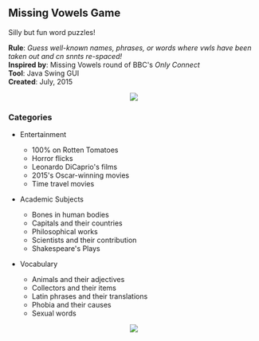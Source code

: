 ## Missing Vowels Game
Silly but fun word puzzles! <br />

**Rule**: *Guess well-known names, phrases, or words where vwls have been taken out and cn snnts re-spaced!* <br />
**Inspired by**: Missing Vowels round of BBC's *Only Connect* <br />
**Tool**: Java Swing GUI <br />
**Created**: July, 2015

<p align="center">
  <img src="https://i.imgur.com/H6DEVKW.gif">
</p>

### Categories
   -  Entertainment
      - 100% on Rotten Tomatoes
      - Horror flicks
      - Leonardo DiCaprio's films
      - 2015's Oscar-winning movies
      - Time travel movies

  -  Academic Subjects
     - Bones in human bodies
     - Capitals and their countries
     - Philosophical works
     - Scientists and their contribution
     - Shakespeare's Plays

  -  Vocabulary
     - Animals and their adjectives
     - Collectors and their items
     - Latin phrases and their translations
     - Phobia and their causes
     - Sexual words
     
 
<p align="center">
  <img src="https://i.imgur.com/sLbBrRz.gif">
</p>
